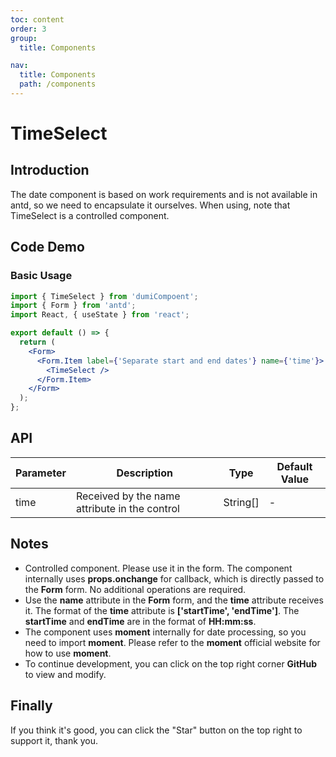 ```yaml
---
toc: content 
order: 3
group:
  title: Components

nav:
  title: Components
  path: /components
---
```


# TimeSelect

## Introduction

The date component is based on work requirements and is not available in antd, so we need to encapsulate it ourselves. When using, note that TimeSelect is a controlled component.

## Code Demo

### Basic Usage

```jsx
import { TimeSelect } from 'dumiCompoent';
import { Form } from 'antd';
import React, { useState } from 'react';

export default () => {
  return (
    <Form>
      <Form.Item label={'Separate start and end dates'} name={'time'}>
        <TimeSelect />
      </Form.Item>
    </Form>
  );
};
```


## API

| Parameter | Description | Type | Default Value |
| --- | --- | --- | --- |
| time | Received by the name attribute in the control | String[] | - |

## Notes

- Controlled component. Please use it in the form. The component internally uses **props.onchange** for callback, which is directly passed to the **Form** form. No additional operations are required.
- Use the **name** attribute in the **Form** form, and the **time** attribute receives it. The format of the **time** attribute is **['startTime', 'endTime']**. The **startTime** and **endTime** are in the format of **HH:mm:ss**.
- The component uses **moment** internally for date processing, so you need to import **moment**. Please refer to the **moment** official website for how to use **moment**.
- To continue development, you can click on the top right corner **GitHub** to view and modify.

## Finally

If you think it's good, you can click the "Star" button on the top right to support it, thank you.